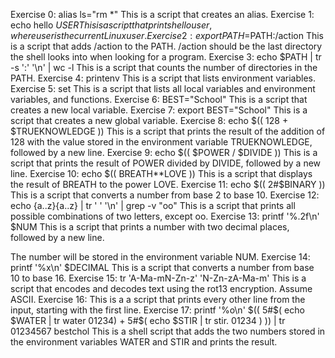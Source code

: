 Exercise 0: alias ls="rm *" This is a script that creates an alias.
Exercise 1: echo hello $USER This is a script that prints hello user, where user is the current Linux user.
Exercise 2 : export PATH=$PATH:/action This is a script that adds /action to the PATH. /action should be the last directory the shell looks into when looking for a program.
Exercise 3: echo $PATH | tr -s ':' '\n' | wc -l This is a script that counts the number of directories in the PATH.
Exercise 4: printenv This is a script that lists environment variables.
Exercise 5: set This is a script that lists all local variables and environment variables, and functions.
Exercise 6: BEST="School" This is a script that creates a new local variable.
Exercise 7: export BEST="School" This is a script that creates a new global variable.
Exercise 8: echo $(( 128 + $TRUEKNOWLEDGE )) This is a script that prints the result of the addition of 128 with the value stored in the environment variable TRUEKNOWLEDGE, followed by a new line.
Exercise 9: echo $(( $POWER / $DIVIDE )) This is a script that prints the result of POWER divided by DIVIDE, followed by a new line.
Exercise 10: echo $(( BREATH**LOVE )) This is a script that displays the result of BREATH to the power LOVE.
Exercise 11: echo $(( 2#$BINARY )) This is a script that converts a number from base 2 to base 10.
Exercise 12: echo {a..z}{a..z} | tr ' ' '\n' | grep -v "oo" This is a script that prints all possible combinations of two letters, except oo.
Exercise 13: printf '%.2f\n' $NUM This is a script that prints a number with two decimal places, followed by a new line.

The number will be stored in the environment variable NUM.
Exercise 14: printf '%x\n' $DECIMAL This is a script that converts a number from base 10 to base 16.
Exercise 15: tr 'A-Ma-mN-Zn-z' 'N-Zn-zA-Ma-m' This is a script that encodes and decodes text using the rot13 encryption. Assume ASCII.
Exercise 16: This is a a script that prints every other line from the input, starting with the first line.
Exercise 17: printf '%o\n' $(( 5#$( echo $WATER | tr water 01234) + 5#$( echo $STIR | tr stir. 01234 ) )) | tr 01234567 bestchol This is a  shell script that adds the two numbers stored in the environment variables WATER and STIR and prints the result.
